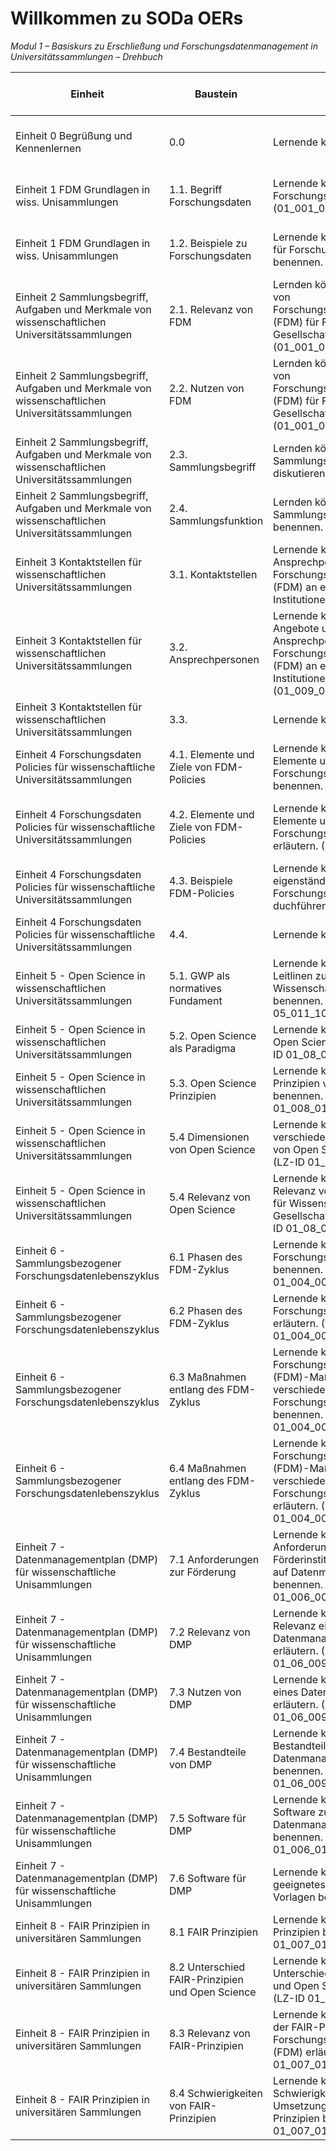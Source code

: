 <!--

author: Canan Hastik  
email:    
version:  v1
language: DE

icon:     https://raw.githubusercontent.com/chastik/Beratung_Dateityp_Bild/refs/heads/main/SODa-Logo_full.svg
link:     https://raw.githubusercontent.com/chastik/Beratung/refs/heads/main/soda.css

comment:  WissKi SODA OERs

-->

# Willkommen zu SODa OERs 

*Modul 1 – Basiskurs zu Erschließung und Forschungsdatenmanagement in Universitätssammlungen – Drehbuch*


| Einheit          | Baustein         | Lernziel         | Inhaltliches Ziel | Didaktische Methode (Arbeitsform)   | Dauer | Inhalt        | Schritt       | Regieanweisung | Materialien und Werkzeuge  |
| ------------     | ------------     | ------------     | ------------      | ------------ | ------------  |  ------------  |  ------------  |------------  |  ------------  |
| Einheit 0 Begrüßung und Kennenlernen   | 0.0       |Lernende können...| TN können den Begriff Forschungsdaten erläutern.| Folien | ca. Minuten   | Inhalt | TN hören zu (einatmen)    |  WL stellt organisatotisches vor. | Folien vorbereiten    | 
| Einheit 1 FDM Grundlagen in wiss. Unisammlungen    | 1.1. Begriff Forschungsdaten        |Lernende können den Begriff Forschungsdaten erläutern . (01\_001\_0007)| TN können den Begriff Forschungsdaten erläutern.| Folien | ca. Minuten   | Inhalt |  TN hören zu (einatmen)    |  WL stellt wesentliche Definitionen vor. | Folien vorbereiten    | 
| Einheit 1 FDM Grundlagen in wiss. Unisammlungen    | 1.2. Beispiele zu Forschungsdaten        |Lernende können Beispiele für Forschungsdaten benennen. (01_001_0008)| TN können den Begriff Forschungsdaten erläutern.| Umfrage (Mentimeter)  | ca. Minuten   | Inhalt |   TN agieren (ausatmen)    |  WL präsentiert die Umfrage| Mentimeterumfrage vorbereiten    | 
| Einheit 2 Sammlungsbegriff, Aufgaben und Merkmale von wissenschaftlichen Universitätssammlungen   | 2.1. Relevanz von FDM       |Lernden können die Relevanz von Forschungsdatenmanagement (FDM) für Forschung und Gesellschaft benennen. (01_001_0001)| TN können Relevanz von FDM benennen.| Folien | ca. Minuten   | Inhalt |   TN hören zu (einatmen)     |  WL stellt wesentliche Aspekte vor.| Folien vorbereiten    | 
| Einheit 2 Sammlungsbegriff, Aufgaben und Merkmale von wissenschaftlichen Universitätssammlungen   | 2.2. Nutzen von FDM       | Lernden können den Nutzen von Forschungsdatenmanagement (FDM) für Forschung und Gesellschaft benennen. (01_001_0004)| TN können Nutzen von FDM benennen.| Folien | ca. Minuten   | Inhalt |   TN hören zu (einatmen)     |  WL stellt wesentliche Aspekte vor.| Folien vorbereiten    | 
| Einheit 2 Sammlungsbegriff, Aufgaben und Merkmale von wissenschaftlichen Universitätssammlungen   | 2.3. Sammlungsbegriff     |Lernden können den Sammlungsbegriff diskutieren. (neu)| TN diskutieren Sammlungsbegriff| Umfrage (Mentimeter) | ca. Minuten   | Inhalt |   TN agieren (ausatmen)     |  WL präsentiert Umfrage.| Mentimeterumfrage vorbereiten    | 
| Einheit 2 Sammlungsbegriff, Aufgaben und Merkmale von wissenschaftlichen Universitätssammlungen   | 2.4. Sammlungsfunktion   |Lernden können wesentliche Sammlungsfunktionen benennen. (neu)| TN lernen wesentliche Sammlungsfunktionen | Folien | ca. Minuten   | Inhalt |  TN hören zu (einatmen)     |  WL stellt wesentliche Funktionen einer Sammlung vor.| Folien vorbereiten    | 
| Einheit 3 Kontaktstellen für wissenschaftlichen Universitätssammlungen  | 3.1. Kontaktstellen   |  Lernende können Ansprechpersonen zum Forschungsdatenmanagement (FDM) an eigenen Institutionen. (01_009_0172)| TN lernen Kontaktstellen kennen. | Folien | ca. Minuten   | Inhalt |  TN hören zu (einatmen)     |  WL stellt wesentliche Kontakstellen vor.| Folien vorbereiten    | 
| Einheit 3 Kontaktstellen für wissenschaftlichen Universitätssammlungen  | 3.2. Ansprechpersonen   | Lernende können die Angebote und Funktionen von Ansprechpersonen zum Forschungsdatenmanagement (FDM) an eigenen Institutionen benennen. (01_009_0173)| TN lernen Ansprechpersonen und Funktionen kennen. | Folien | ca. Minuten   | Inhalt |  TN hören zu (einatmen)     |  WL stellt vor.| Folien vorbereiten    | 
| Einheit 3 Kontaktstellen für wissenschaftlichen Universitätssammlungen  | 3.3.    | Lernende können... (neu)| TN ... | Folien | ca. Minuten   | Inhalt |   TN hören zu (einatmen)     |  WL stellt vor.| Folien vorbereiten    | 
| Einheit 4 Forschungsdaten Policies für wissenschaftliche Universitätssammlungen | 4.1. Elemente und Ziele von FDM-Policies   | Lernende können die Elemente und Ziele von Forschungsdaten-Policies benennen. (01_004_0058)| TN lernen wesentliche Elemente und Ziele von FDM-Policies kennen. | Folien | ca. Minuten   | Inhalt |  TN hören zu (einatmen)     |  WL stellt vor.| Folien vorbereiten |  
| Einheit 4 Forschungsdaten Policies für wissenschaftliche Universitätssammlungen | 4.2. Elemente und Ziele von FDM-Policies   |  Lernende können die Elemente und Ziele von Forschungsdaten-Policies erläutern. (01_004_0059)| TN lernen wesentliche Elemente und Ziele von FDM-Policies kennen. | Memory | ca. Minuten   | Inhalt |  TN agieren (ausatmen)     |  WL aktiviert Aufgabe.| Memory mit Erläuterungen zu Zielen oder Elementen vorbereiten | 
| Einheit 4 Forschungsdaten Policies für wissenschaftliche Universitätssammlungen | 4.3. Beispiele FDM-Policies   | Lernende können eigenständig Recherchen zu Forschungsdaten-Policies duchführen. (01_004_0068)| TN lernen FDM-Policies kennen. | Recherche | ca. Minuten   |  Inhalt | TN agieren (ausatmen)     |  WL leitet Recherche an. | Aufgabe mit Quellen vorbereiten |  
| Einheit 4 Forschungsdaten Policies für wissenschaftliche Universitätssammlungen | 4.4.   | Lernende können .... ()| TN ... | ... | ca. Minuten   | Inhalt |  TN ... (ein/ausatmen)     |  WL ... | ...|  
| Einheit 5 - Open Science in wissenschaftlichen Universitätssammlungen | 5.1. GWP als normatives Fundament | Lernende können Kodizes und Leitlinen zur Guten Wissenschaftlichen Praxis benennen. (LZ-ID 05_011_1031)| TN lernen Leitlinien der GWP kennen. | Folien | ca. Minuten   |  Inhalt | TN hören zu (einatmen)     |  WL referiert. | Folien vorbereiten | 
| Einheit 5 - Open Science in wissenschaftlichen Universitätssammlungen | 5.2. Open Science als Paradigma | Lernende können Ziele von Open Science benennen. (LZ-ID 01_08_0138)| TN lernen Ziele von Open Science kennen. | Umfrage mit Ergänzung | ca. Minuten   |  Inhalt |  TN interagieren (ausatmen)     |  WL präsentiert Umfrage und Ergebnis. | Mentimeterumfrage und Ergebnis vorbereiten | 
| Einheit 5 - Open Science in wissenschaftlichen Universitätssammlungen | 5.3. Open Science Prinzipien | Lernende können die Prinzipien von Open Science benennen. (LZ-ID 01_008_0136)| TN lernen  Open Science Prinzipien kennen. |Arbeiten aus dem Miroboard | ca. Minuten   |  Inhalt |  TN interagieren (ausatmen)     |  WL präsentiert Miroboard und Aufgabe. | Miroboard und ggf. Input vorbereiten | 
| Einheit 5 - Open Science in wissenschaftlichen Universitätssammlungen | 5.4 Dimensionen von Open Science |  Lernende können die verschiedenen Dimensionen von Open Science benennen. (LZ-ID 01_08_0140)| TN lernen Dimensionen von Open Science kennen. |Arbeiten aus dem Miroboard | ca. Minuten   | Inhalt |   TN interagieren (ausatmen)     |  WL leitet nächste Aufgabe auf dem Miroboard an. | Miroboard und ggf. Input vorbereiten | 
| Einheit 5 - Open Science in wissenschaftlichen Universitätssammlungen | 5.4 Relevanz von Open Science |  Lernende können die Relevanz von Open Science für Wissenschaft und Gesellschaft benennen. (LZ-ID 01_08_0142)| TN lernen Relevanz von Open Science kennen. |Folien| ca. Minuten   | Inhalt |  TN hören zu (einatmen)     |  WL trägt vor. | Folien vorbereiten | 
| Einheit 6 - Sammlungsbezogener Forschungsdatenlebenszyklus| 6.1 Phasen des FDM-Zyklus | Lernende können Phasen des Forschungsdatenlebenszyklus benennen. (LZ-ID 01_004_0079)| TN lernen Phasen des FDZyklus kennen. |Arbeiten aus dem Miroboard| ca. Minuten   | Inhalt |  TN agieren (ausatmen)     |  WL präsentiert Miroboard und Aufgabe.  | Miroboard und ggf. Input vorbereiten  | 
| Einheit 6 - Sammlungsbezogener Forschungsdatenlebenszyklus| 6.2 Phasen des FDM-Zyklus | Lernende können Phasen des Forschungsdatenlebenszyklus erläutern. (LZ-ID 01_004_0080)| TN lernen Phasen des FDZyklus beschreiben. |Arbeiten aus dem Miroboard| ca. Minuten   | Inhalt |  TN agieren (ausatmen)     |  WL leitet nächste Aufgabe an.  | Miroboard und ggf. Input vorbereiten  | 
| Einheit 6 - Sammlungsbezogener Forschungsdatenlebenszyklus| 6.3 Maßnahmen entlang des FDM-Zyklus | Lernende können Forschungsdatenmanagement (FDM)-Maßnahmen in verschiedenen Phasen des Forschungsdatenlebenszyklus benennen. (LZ-ID 01_004_0082 )| TN lernen Maßnahmen entlang FDZyklus kennen. |Arbeiten aus dem Miroboard| ca. Minuten   | Inhalt |  TN agieren (ausatmen)     |  WL leitet nächste Aufgabe an.  | Miroboard und ggf. Input vorbereiten  | 
| Einheit 6 - Sammlungsbezogener Forschungsdatenlebenszyklus| 6.4 Maßnahmen entlang des FDM-Zyklus |Lernende können Forschungsdatenmanagement (FDM)-Maßnahmen in verschiedenen Phasen des Forschungsdatenlebenszyklus erläutern. (LZ-ID 01_004_0083)| TN lernen Maßnahmen entlang FDZyklus beschreiben. |Arbeiten aus dem Miroboard| ca. Minuten   | Inhalt |  TN agieren (ausatmen)     |  WL leitet nächste Aufgabe an.  | Miroboard und ggf. Input vorbereiten  | 
| Einheit 7 - Datenmanagementplan (DMP) für wissenschaftliche Unisammlungen| 7.1 Anforderungen zur Förderung|Lernende können die Anforderungen verschiedener Förderinstitutionen im Hinblick auf Datenmanagementpläne benennen. (LZ-ID 01_006_0098)| TN lernen Anforderungen der Förderer kennen. |Folien| ca. Minuten   |  Inhalt | TN hören zu (einatmen)     |  WL stellt vor.  | Folien vorbereiten  | 
| Einheit 7 - Datenmanagementplan (DMP) für wissenschaftliche Unisammlungen| 7.2 Relevanz von DMP| Lernende können die Relevanz eines Datenmanagementplans erläutern. (LZ-ID 01_06_0094)| TN lernen Relevanz kennen. |Folien| ca. Minuten   | Inhalt |  TN hören zu (einatmen)     |  WL stellt vor.  | Folien vorbereiten  | 
| Einheit 7 - Datenmanagementplan (DMP) für wissenschaftliche Unisammlungen| 7.3 Nutzen von DMP| Lernende können den Nutzen eines Datenmanagementplans erläutern. (LZ-ID 01_06_0096)| TN lernen Nutzen kennen. |Folien| ca. Minuten   | Inhalt |  TN hören zu (einatmen)     |  WL stellt vor.  | Folien vorbereiten  | 
| Einheit 7 - Datenmanagementplan (DMP) für wissenschaftliche Unisammlungen| 7.4 Bestandteile von DMP| Lernende können die Bestandteile eines Datenmanagementplans benennen. (LZ-ID 01_06_0092)| TN lernen Bestandteile kennen. |Folien| ca. Minuten   | Inhalt |  TN hören zu (einatmen)     |  WL stellt vor.  | Folien vorbereiten  | 
| Einheit 7 - Datenmanagementplan (DMP) für wissenschaftliche Unisammlungen| 7.5 Software für DMP|  Lernende können geeignete Software zum Erstellen von Datenmanagmentplänen benennen. (LZ-ID 01_006_0102)| TN lernen DMP Werkzeuge kennen. |Folien| ca. Minuten   | Inhalt |  TN hören zu (einatmen)     |  WL stellt vor.  | Folien vorbereiten  | 
| Einheit 7 - Datenmanagementplan (DMP) für wissenschaftliche Unisammlungen| 7.6 Software für DMP|  Lernende können ein geeignetes Repository mit Vorlagen benennen. (neu)| TN lernen . |Folien| ca. Minuten   | Inhalt |   TN hören zu (einatmen)     |  WL stellt vor.  | Folien vorbereiten  | 
| Einheit 8 - FAIR Prinzipien in universitären Sammlungen| 8.1 FAIR Prinzipien|  Lernende können die FAIR-Prinzipien benennen. (LZ-ID 01_007_0117)| TN nennen FAIR Prinzipien. |Zuruf| ca. Minuten  | Inhalt |  TN nennen (ausatmen)     |  WL stellt Frage.  | ggf. Folien vorbereiten  | 
| Einheit 8 - FAIR Prinzipien in universitären Sammlungen| 8.2 Unterschied FAIR-Prinzipien und Open Science|  Lernende können den Unterschied zwischen FAIR und Open Science benennen. (LZ-ID 01_008_0145)| TN kennen Unterschied. |Folien| ca. Minuten  | Inhalt |  TN hören zu (einatmen)     |  WL stellt vor.  | ggf. Folien vorbereiten  | 
| Einheit 8 - FAIR Prinzipien in universitären Sammlungen| 8.3 Relevanz von FAIR-Prinzipien| Lernende können die Relvanz der FAIR-Prinzipien für das Forschungsdatenmanagement (FDM) erläutern. (LZ-ID 01_007_0119)| TN Relevanz von FAIR-Prinzipien |Folien| ca. Minuten  | Inhalt |  TN hören zu (einatmen)     |  WL stellt vor.  | ggf. Folien vorbereiten  | 
| Einheit 8 - FAIR Prinzipien in universitären Sammlungen| 8.4 Schwierigkeiten von FAIR-Prinzipien|Lernende können Schwierigkeiten bei der Umsetzung der FAIR-Prinzipien benennen. (LZ-ID 01_007_0129)| TN Schwierigkeiten von FAIR-Prinzipien |Folien| ca. Minuten  | Inhalt |  TN hören zu (einatmen)     |  WL stellt vor.  | ggf. Folien vorbereiten  | 
